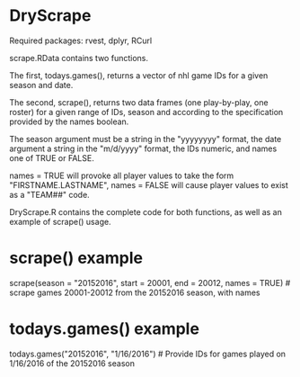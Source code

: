 # DryScrape
Required packages: rvest, dplyr, RCurl

scrape.RData contains two functions. 

The first, todays.games(), returns a vector of nhl game IDs for a given season and date. 

The second, scrape(), returns two data frames (one play-by-play, one roster) for a given range of IDs, season and according to the
specification provided by the names boolean.

The season argument must be a string in the "yyyyyyyy" format, the date argument a string in the "m/d/yyyy" format, the IDs numeric, and names one of TRUE or FALSE.

names = TRUE will provoke all player values to take the form "FIRSTNAME.LASTNAME", names = FALSE will cause player values to exist as a "TEAM##" code.

DryScrape.R contains the complete code for both functions, as well as an example of scrape() usage.

# scrape() example
scrape(season = "20152016", start = 20001, end = 20012, names = TRUE) # scrape games 20001-20012 from the 20152016 season, with names

# todays.games() example
todays.games("20152016", "1/16/2016") # Provide IDs for games played on 1/16/2016 of the 20152016 season
